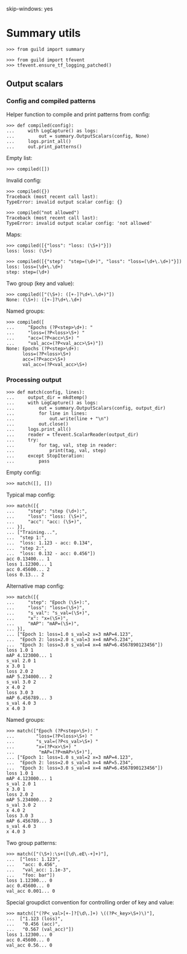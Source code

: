 skip-windows: yes

# Summary utils

    >>> from guild import summary

    >>> from guild import tfevent
    >>> tfevent.ensure_tf_logging_patched()

## Output scalars

### Config and compiled patterns

Helper function to compile and print patterns from config:

    >>> def compiled(config):
    ...     with LogCapture() as logs:
    ...         out = summary.OutputScalars(config, None)
    ...     logs.print_all()
    ...     out.print_patterns()

Empty list:

    >>> compiled([])

Invalid config:

    >>> compiled({})
    Traceback (most recent call last):
    TypeError: invalid output scalar config: {}

    >>> compiled("not allowed")
    Traceback (most recent call last):
    TypeError: invalid output scalar config: 'not allowed'

Maps:

    >>> compiled([{"loss": "loss: (\S+)"}])
    loss: loss: (\S+)

    >>> compiled([{"step": "step=(\d+)", "loss": "loss=(\d+\.\d+)"}])
    loss: loss=(\d+\.\d+)
    step: step=(\d+)

Two group (key and value):

    >>> compiled(["(\S+): ([+-]?\d+\.\d+)"])
    None: (\S+): ([+-]?\d+\.\d+)

Named groups:

    >>> compiled([
    ...     "Epochs (?P<step>\d+): "
    ...     "loss=(?P<loss>\S+) "
    ...     "acc=(?P<acc>\S+) "
    ...     "val_acc=(?P<val_acc>\S+)"])
    None: Epochs (?P<step>\d+):
          loss=(?P<loss>\S+)
          acc=(?P<acc>\S+)
          val_acc=(?P<val_acc>\S+)

### Processing output

    >>> def match(config, lines):
    ...     output_dir = mkdtemp()
    ...     with LogCapture() as logs:
    ...         out = summary.OutputScalars(config, output_dir)
    ...         for line in lines:
    ...             out.write(line + "\n")
    ...         out.close()
    ...     logs.print_all()
    ...     reader = tfevent.ScalarReader(output_dir)
    ...     try:
    ...         for tag, val, step in reader:
    ...             print(tag, val, step)
    ...     except StopIteration:
    ...         pass

Empty config:

    >>> match([], [])

Typical map config:

    >>> match([{
    ...     "step": "step (\d+):",
    ...     "loss": "loss: (\S+)",
    ...     "acc": "acc: (\S+)",
    ... }],
    ... ["Training...",
    ...  "step 1:",
    ...  "loss: 1.123 - acc: 0.134",
    ...  "step 2:",
    ...  "loss: 0.132 - acc: 0.456"])
    acc 0.13400... 1
    loss 1.12300... 1
    acc 0.45600... 2
    loss 0.13... 2

Alternative map config:

    >>> match([{
    ...     "step": "Epoch (\S+):",
    ...     "loss": "loss=(\S+)",
    ...     "s_val": "s_val=(\S+)",
    ...     "x": "x=(\S+)",
    ...     "mAP": "mAP=(\S+)",
    ... }],
    ... ["Epoch 1: loss=1.0 s_val=2 x=3 mAP=4.123",
    ...  "Epoch 2: loss=2.0 s_val=3 x=4 mAP=5.234",
    ...  "Epoch 3: loss=3.0 s_val=4 x=4 mAP=6.4567890123456"])
    loss 1.0 1
    mAP 4.123000... 1
    s_val 2.0 1
    x 3.0 1
    loss 2.0 2
    mAP 5.234000... 2
    s_val 3.0 2
    x 4.0 2
    loss 3.0 3
    mAP 6.456789... 3
    s_val 4.0 3
    x 4.0 3

Named groups:

    >>> match(["Epoch (?P<step>\S+): "
    ...        "loss=(?P<loss>\S+) "
    ...        "s_val=(?P<s_val>\S+) "
    ...        "x=(?P<x>\S+) "
    ...         "mAP=(?P<mAP>\S+)"],
    ... ["Epoch 1: loss=1.0 s_val=2 x=3 mAP=4.123",
    ...  "Epoch 2: loss=2.0 s_val=3 x=4 mAP=5.234",
    ...  "Epoch 3: loss=3.0 s_val=4 x=4 mAP=6.4567890123456"])
    loss 1.0 1
    mAP 4.123000... 1
    s_val 2.0 1
    x 3.0 1
    loss 2.0 2
    mAP 5.234000... 2
    s_val 3.0 2
    x 4.0 2
    loss 3.0 3
    mAP 6.456789... 3
    s_val 4.0 3
    x 4.0 3

Two group patterns:

    >>> match(["(\S+):\s+([\d\.eE\-+]+)"],
    ...  ["loss: 1.123",
    ...   "acc: 0.456",
    ...   "val_acc: 1.1e-3",
    ...   "foo: bar"])
    loss 1.12300... 0
    acc 0.45600... 0
    val_acc 0.001... 0

Special groupdict convention for controlling order of key and value:

    >>> match(["(?P<_val>[+-]?[\d\.]+) \((?P<_key>\S+)\)"],
    ...  ["1.123 (loss)",
    ...   "0.456 (acc)",
    ...   "0.567 (val_acc)"])
    loss 1.12300... 0
    acc 0.45600... 0
    val_acc 0.56... 0
